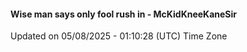 #### Wise man says only fool rush in - McKidKneeKaneSir
Updated on 05/08/2025 - 01:10:28 (UTC) Time Zone
